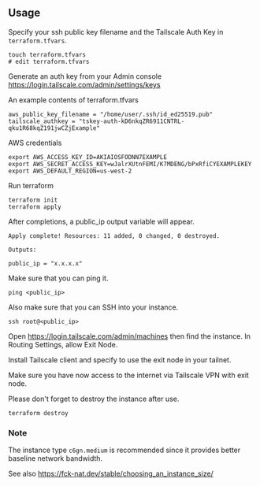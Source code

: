 
## Usage

Specify your ssh public key filename and the Tailscale Auth Key in `terraform.tfvars`.
```
touch terraform.tfvars
# edit terraform.tfvars
```

Generate an auth key from your Admin console https://login.tailscale.com/admin/settings/keys

An example contents of terraform.tfvars
```
aws_public_key_filename = "/home/user/.ssh/id_ed25519.pub"
tailscale_authkey = "tskey-auth-kD6nkqZR6911CNTRL-qku1R68kqZ191jwCZjExample"
```

AWS credentials
```
export AWS_ACCESS_KEY_ID=AKIAIOSFODNN7EXAMPLE
export AWS_SECRET_ACCESS_KEY=wJalrXUtnFEMI/K7MDENG/bPxRfiCYEXAMPLEKEY
export AWS_DEFAULT_REGION=us-west-2
```

Run terraform
```
terraform init
terraform apply
```

After completions, a public_ip output variable will appear.
```
Apply complete! Resources: 11 added, 0 changed, 0 destroyed.

Outputs:

public_ip = "x.x.x.x"
```

Make sure that you can ping it.
```
ping <public_ip>
```

Also make sure that you can SSH into your instance.
```
ssh root@<public_ip>
```

Open https://login.tailscale.com/admin/machines then find the instance. In Routing Settings, allow Exit Node.

Install Tailscale client and specify to use the exit node in your tailnet.

Make sure you have now access to the internet via Tailscale VPN with exit node.

Please don't forget to destroy the instance after use.
```
terraform destroy
```

### Note
The instance type `c6gn.medium` is recommended since it provides better baseline network bandwidth.

See also https://fck-nat.dev/stable/choosing_an_instance_size/
